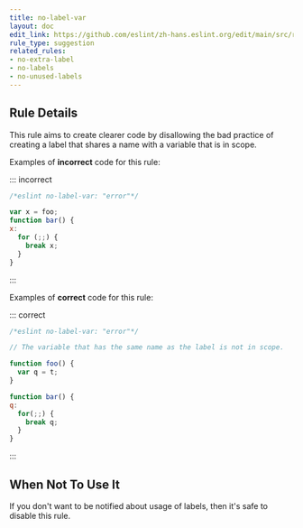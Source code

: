 ```yaml
---
title: no-label-var
layout: doc
edit_link: https://github.com/eslint/zh-hans.eslint.org/edit/main/src/rules/no-label-var.md
rule_type: suggestion
related_rules:
- no-extra-label
- no-labels
- no-unused-labels
---
```



## Rule Details

This rule aims to create clearer code by disallowing the bad practice of creating a label that shares a name with a variable that is in scope.

Examples of **incorrect** code for this rule:

::: incorrect

```js
/*eslint no-label-var: "error"*/

var x = foo;
function bar() {
x:
  for (;;) {
    break x;
  }
}
```

:::

Examples of **correct** code for this rule:

::: correct

```js
/*eslint no-label-var: "error"*/

// The variable that has the same name as the label is not in scope.

function foo() {
  var q = t;
}

function bar() {
q:
  for(;;) {
    break q;
  }
}
```

:::

## When Not To Use It

If you don't want to be notified about usage of labels, then it's safe to disable this rule.
